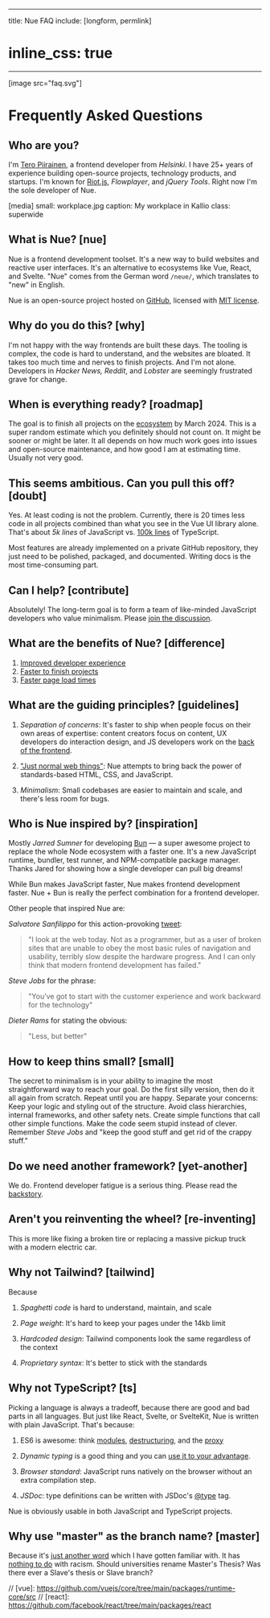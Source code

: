 
---
title: Nue FAQ
include: [longform, permlink]
# inline_css: true
---

[image src="faq.svg"]

# Frequently Asked Questions

## Who are you?
I'm [Tero Piirainen](//twitter.com/tipiirai), a frontend developer from *Helsinki*. I have 25+ years of experience building open-source projects, technology products, and startups. I'm known for [Riot.js](//riot.js.org/), *Flowplayer*, and *jQuery Tools*. Right now I'm the sole developer of  Nue.

[media]
  small: workplace.jpg
  caption: My workplace in Kallio
  class: superwide


## What is Nue? [nue]
Nue is a frontend development toolset. It's a new way to build websites and reactive user interfaces. It's an alternative to ecosystems like Vue, React, and Svelte. "Nue" comes from the German word `/neue/`, which translates to "new" in English.

Nue is an open-source project hosted on [GitHub][gh], licensed with [MIT license][mit].


## Why do you do this? [why]
I'm not happy with the way frontends are built these days. The tooling is complex, the code is hard to understand, and the websites are bloated. It takes too much time and nerves to finish projects. And I'm not alone. Developers in *Hacker News, Reddit*, and *Lobster* are seemingly frustrated grave for change.


## When is everything ready? [roadmap]
The goal is to finish all projects on the [ecosystem](/ecosystem/) by March 2024. This is a super random estimate which you definitely should not count on. It might be sooner or might be later. It all depends on how much work goes into issues and open-source maintenance, and how good I am at estimating time. Usually not very good.

## This seems ambitious. Can you pull this off? [doubt]
Yes. At least coding is not the problem. Currently, there is 20 times less code in all projects combined than what you see in the Vue UI library alone. That's about *5k lines* of JavaScript vs. [100k lines](https://github.com/vuejs/core) of TypeScript.

Most features are already implemented on a private GitHub repository, they just need to be polished, packaged, and documented. Writing docs is the most time-consuming part.


## Can I help? [contribute]
Absolutely! The long-term goal is to form a team of like-minded JavaScript developers who value minimalism. Please [join the discussion][discuss].



## What are the benefits of Nue? [difference]

1. [Improved developer experience](/why/#ux)
1. [Faster to finish projects](/why/#soc)
1. [Faster page load times](/why/#fast)


## What are the guiding principles? [guidelines]

1. *Separation of concerns*: It's faster to ship when people focus on their own areas of expertise: content creators focus on content, UX developers do interaction design, and JS developers work on the [back of the frontend][back].

2. ["Just normal web things"][normal]: Nue attempts to bring back the power of standards-based HTML, CSS, and JavaScript.

3. *Minimalism*: Small codebases are easier to maintain and scale, and there's less room for bugs.

[back]: https://bradfrost.com/blog/post/front-of-the-front-end-and-back-of-the-front-end-web-development/
[normal]: https://heather-buchel.com/blog/2023/07/just-normal-web-things/


## Who is Nue inspired by? [inspiration]
Mostly *Jarred Sumner* for developing [Bun](//bun.sh) — a super awesome project to replace the whole Node ecosystem with a faster one. It's a new JavaScript runtime, bundler, test runner, and NPM-compatible package manager. Thanks Jared for showing how a single developer can pull big dreams!

While Bun makes JavaScript faster, Nue makes frontend development faster. Nue + Bun is really the perfect combination for a frontend developer.

Other people that inspired Nue are:

*Salvatore Sanfilippo* for this action-provoking [tweet][antirez]:

> "I look at the web today. Not as a programmer, but as a user of broken sites that are unable to obey the most basic rules of navigation and usability, terribly slow despite the hardware progress. And I can only think that modern frontend development has failed."

*Steve Jobs* for the phrase:

> "You’ve got to start with the customer experience and work backward for the technology"

*Dieter Rams* for stating the obvious:

> "Less, but better"



## How to keep thins small? [small]
The secret to minimalism is in your ability to imagine the most straightforward way to reach your goal. Do the first silly version, then do it all again from scratch. Repeat until you are happy. Separate your concerns: Keep your logic and styling out of the structure. Avoid class hierarchies, internal frameworks, and other safety nets. Create simple functions that call other simple functions. Make the code seem stupid instead of clever. Remember *Steve Jobs* and "keep the good stuff and get rid of the crappy stuff."



## Do we need another framework? [yet-another]
We do. Frontend developer fatigue is a serious thing. Please read the [backstory](/backstory/).

## Aren't you reinventing the wheel? [re-inventing]
This is more like fixing a broken tire or replacing a massive pickup truck with a modern electric car.


## Why not Tailwind? [tailwind]
Because

1. *Spaghetti code* is hard to understand, maintain, and scale

1. *Page weight*: It's hard to keep your pages under the 14kb limit

1. *Hardcoded design*: Tailwind components look the same regardless of the context

1. *Proprietary syntax*: It's better to stick with the standards


## Why not TypeScript? [ts]
Picking a language is always a tradeoff, because there are good and bad parts in all languages. But just like React, Svelte, or SvelteKit, Nue is written with plain JavaScript. That's because:

1. ES6 is awesome: think [modules][modules], [destructuring][destroy], and the [proxy][proxy]

1. *Dynamic typing* is a good thing and you can [use it to your advantage][dynamic].

1. *Browser standard*: JavaScript runs natively on the browser without an extra compilation step.

1. *JSDoc*: type definitions can be written with JSDoc's [@type](//jsdoc.app/tags-type.html) tag.

Nue is obviously usable in both JavaScript and TypeScript projects.



## Why use "master" as the branch name? [master]
Because it's [just another word](https://medium.datadriveninvestor.com/why-githubs-change-from-master-to-main-is-not-the-solution-a3ac38cc48dd) which I have gotten familiar with. It has [nothing to do](https://mooseyanon.medium.com/github-f-ck-your-name-change-de599033bbbe) with racism. Should universities rename Master's Thesis? Was there ever a Slave's thesis or Slave branch?



[antirez]: https://twitter.com/antirez/status/1378272801522597888
[linkedin]: https://www.linkedin.com/in/tero-piirainen-370183248/
[gh]: https://github.com/nuejs
[discuss]: https://github.com/nuejs/nuejs/discussions/1
[mit]: https://opensource.org/license/mit/
[dynamic]: https://wiki.c2.com/?BenefitsOfDynamicTyping
[proxy]: https://developer.mozilla.org/en-US/docs/Web/JavaScript/Reference/Global_Objects/Proxy
[destroy]: https://developer.mozilla.org/en-US/docs/Web/JavaScript/Reference/Operators/Destructuring_assignment
[modules]: https://developer.mozilla.org/en-US/docs/Web/JavaScript/Guide/Modules

// [vue]: https://github.com/vuejs/core/tree/main/packages/runtime-core/src
// [react]: https://github.com/facebook/react/tree/main/packages/react